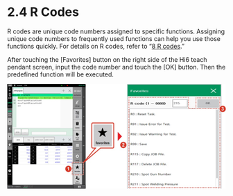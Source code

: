 # 2.4 R Codes

R codes are unique code numbers assigned to specific functions. Assigning unique code numbers to frequently used functions can help you use those functions quickly. For details on R codes, refer to “[8 R codes](../r-code/).”

After touching the \[Favorites\] button on the right side of the Hi6 teach pendant screen, input the code number and touch the \[OK\] button. Then the predefined function will be executed.

![](../_assets/image_313.png)





